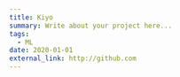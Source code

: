 ```yaml
---
title: Kiyo
summary: Write about your project here...
tags:
  - ML
date: 2020-01-01
external_link: http://github.com
---
```

